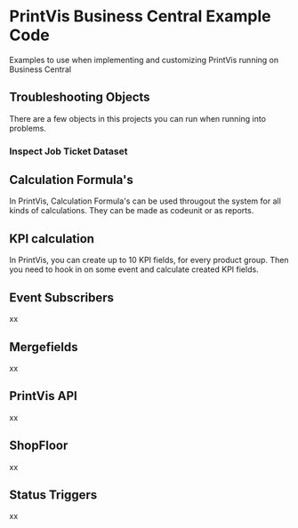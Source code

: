# PrintVis Business Central Example Code

Examples to use when implementing and customizing PrintVis running on Business Central

## Troubleshooting Objects

There are a few objects in this projects you can run when running into problems.

### Inspect Job Ticket Dataset

## Calculation Formula's

In PrintVis, Calculation Formula's can be used througout the system for all kinds of calculations. They can be made as codeunit or as reports.

## KPI calculation

In PrintVis, you can create up to 10 KPI fields, for every product group. Then you need to hook in on some event and calculate created KPI fields.

## Event Subscribers

xx

## Mergefields

xx

## PrintVis API

xx

## ShopFloor

xx

## Status Triggers

xx
